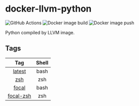 # docker-llvm-python

![GitHub Actions](https://github.com/poad/docker-llvm-python/workflows/Docker%20image%20build%20push/badge.svg)
![Docker image build](https://github.com/poad/docker-llvm-python/workflows/Docker%20image%20build%20push/badge.svg?event=pull_request)
![Docker image push](https://github.com/poad/docker-llvm-python/workflows/Docker%20image%20build%20push/badge.svg?event=deployment)

Python compiled by LLVM image.

## Tags

| Tag | Shell |
|:---:|:----:|
| [latest](https://github.com/poad/docker-llvm-python/tree/master/ubuntu) | bash |
| [zsh](https://github.com/poad/docker-llvm-python/tree/master/ubuntu-zsh) | zsh |
| [focal](https://github.com/poad/docker-llvm-python/tree/master/ubuntu) | bash |
| [focal-zsh](https://github.com/poad/docker-llvm-python/tree/master/ubuntu-zsh) | zsh |
